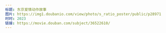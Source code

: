 ```yaml
---
标题: 东京爱情动作故事
图片: https://img1.doubanio.com/view/photo/s_ratio_poster/public/p2897124090.jpg
时时: 2023
链接: https://movie.douban.com/subject/36522610/
---
```

